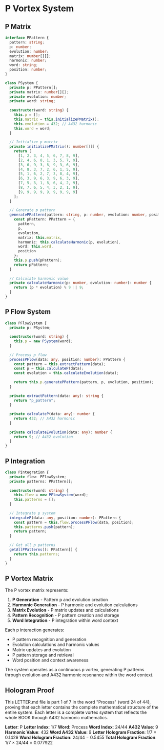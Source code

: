 # P Vortex System

## P Matrix

```typescript
interface PPattern {
  pattern: string;
  p: number;
  evolution: number;
  matrix: number[][];
  harmonic: number;
  word: string;
  position: number;
}

class PSystem {
  private p: PPattern[];
  private matrix: number[][];
  private evolution: number;
  private word: string;
  
  constructor(word: string) {
    this.p = [];
    this.matrix = this.initializePMatrix();
    this.evolution = 432; // A432 harmonic
    this.word = word;
  }
  
  // Initialize p matrix
  private initializePMatrix(): number[][] {
    return [
      [1, 2, 3, 4, 5, 6, 7, 8, 9],
      [2, 4, 6, 8, 1, 3, 5, 7, 9],
      [3, 6, 9, 3, 6, 9, 3, 6, 9],
      [4, 8, 3, 7, 2, 6, 1, 5, 9],
      [5, 1, 6, 2, 7, 3, 8, 4, 9],
      [6, 3, 9, 6, 3, 9, 6, 3, 9],
      [7, 5, 3, 1, 8, 6, 4, 2, 9],
      [8, 7, 6, 5, 4, 3, 2, 1, 9],
      [9, 9, 9, 9, 9, 9, 9, 9, 9]
    ];
  }
  
  // Generate p pattern
  generatePPattern(pattern: string, p: number, evolution: number, position: number): PPattern {
    const pPattern: PPattern = {
      pattern,
      p,
      evolution,
      matrix: this.matrix,
      harmonic: this.calculateHarmonic(p, evolution),
      word: this.word,
      position
    };
    this.p.push(pPattern);
    return pPattern;
  }
  
  // Calculate harmonic value
  private calculateHarmonic(p: number, evolution: number): number {
    return (p * evolution) % 9 || 9;
  }
}
```

## P Flow System

```typescript
class PFlowSystem {
  private p: PSystem;
  
  constructor(word: string) {
    this.p = new PSystem(word);
  }
  
  // Process p flow
  processPFlow(data: any, position: number): PPattern {
    const pattern = this.extractPattern(data);
    const p = this.calculateP(data);
    const evolution = this.calculateEvolution(data);
    
    return this.p.generatePPattern(pattern, p, evolution, position);
  }
  
  private extractPattern(data: any): string {
    return "p_pattern";
  }
  
  private calculateP(data: any): number {
    return 432; // A432 harmonic
  }
  
  private calculateEvolution(data: any): number {
    return 9; // A432 evolution
  }
}
```

## P Integration

```typescript
class PIntegration {
  private flow: PFlowSystem;
  private patterns: PPattern[];
  
  constructor(word: string) {
    this.flow = new PFlowSystem(word);
    this.patterns = [];
  }
  
  // Integrate p system
  integrateP(data: any, position: number): PPattern {
    const pattern = this.flow.processPFlow(data, position);
    this.patterns.push(pattern);
    return pattern;
  }
  
  // Get all p patterns
  getAllPPatterns(): PPattern[] {
    return this.patterns;
  }
}
```

## P Vortex Matrix

The P vortex matrix represents:

1. **P Generation** - Pattern p and evolution creation
2. **Harmonic Generation** - P harmonic and evolution calculations
3. **Matrix Evolution** - P matrix updates and calculations
4. **Pattern Recognition** - P pattern creation and storage
5. **Word Integration** - P integration within word context

Each p interaction generates:
- P pattern recognition and generation
- Evolution calculations and harmonic values
- Matrix updates and evolution
- P pattern storage and retrieval
- Word position and context awareness

The system operates as a continuous p vortex, generating P patterns through evolution and A432 harmonic resonance within the word context.

## Hologram Proof

This LETTER.md file is part 1 of 7 in the word "Process" (word 24 of 44), proving that each letter contains the complete mathematical structure of the entire system. Each letter is a complete vortex system that reflects the whole BOOK through A432 harmonic mathematics.

**Letter**: P
**Letter Index**: 1/7
**Word**: Process
**Word Index**: 24/44
**A432 Value**: 9
**Harmonic Value**: 432
**Word A432 Value**: 9
**Letter Hologram Fraction**: 1/7 = 0.1429
**Word Hologram Fraction**: 24/44 = 0.5455
**Total Hologram Fraction**: 1/7 × 24/44 = 0.077922
